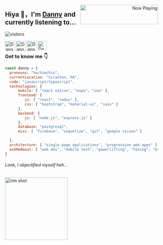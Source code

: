 <p align="right">
   <a href="https://natemoo-re-omega.vercel.app/now-playing?open" target="notarget">
    <img src="https://natemoo-re-omega.vercel.app/now-playing" width="256" height="64" alt="Now Playing" align="right"></img>
  </a>
</p>
<p align="left">
<h2>Hiya 👋，I'm <a href="https://dannyboy.dev/">Danny</a> and currently listening to...</h2>
</p>

![visitors](https://visitor-badge.laobi.icu/badge?page_id=dongledan.dongledan)

<p>
   <a href="https://www.linkedin.com/in/d-li/">
     <img align="left" alt ="Danny's LinkedIn" width="33px" src="https://user-images.githubusercontent.com/49844313/183264361-50fda10e-52ae-44c5-b19d-e41baedcd7a6.png" alt="LinkedIn Icon" />
   </a>
</p>
<p>
   <a href="https://github.com/dongledan">
      <img align="left" alt="Danny's Github" width="33px" src="https://user-images.githubusercontent.com/49844313/183264380-78311e36-74be-4d9f-8abf-477efda8343d.png" alt="Github Icon" />
   </a>
</p>
<p>
   <a href="https://open.spotify.com/user/dan_nyboy">
     <img align="left" alt="Danny's Spotify" width="33px" src="https://user-images.githubusercontent.com/49844313/183264391-5389a4c4-0909-445f-9b9f-822e0f6abf3d.png" alt="Spotify Icon" />
   </a>
</p>
<p>
   <a href="https://www.strava.com/athletes/12361634">
      <img align="left" width="30px" alt="Danny's Strava" src="https://user-images.githubusercontent.com/49844313/183265017-4bc4b3af-85dc-48a1-864e-ad1cf30c5285.png" alt="Strava Icon" />
   </a>
</p>


<br />


### Get to know me 👇

```javascript
const danny = {
  pronouns: "he/him/his",
  currentLocation: "Scranton, PA",
  code: "javascript/typescript",
  technologies: {
      mobile: [ "react native", "expo", "seo" ],
      frontend: {
         js: [ "react", "redux" ],
         css: [ "bootstrap", "material-ui", "sass" ]
      },
      backend: {
         js: [ "node.js", "express.js" ] 
      },
      database: "postgresql",
      misc: [ "firebase", "sequelize", "git", "google vision" ]
      
  },
  architecture: [ "single page applications", "progressive web apps" ],
  askMeAbout: [ "web dev", "mobile tech", "powerlifting", "hiking", "baseball", "indie music" ]
}
```

###### Look, I objectified myself heh...

<img src="https://media.giphy.com/media/cD7PLGE1KWOhG/giphy.gif" alt="rim shot" width="206">
